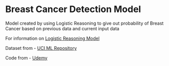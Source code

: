 # Breast Cancer Detection Model

Model created by using Logistic Reasoning to give out probability of Breast Cancer based on previous data and current input data

For information on [Logistic Reasoning Model](https://github.com/nisooom/MachineLearningCodes/blob/main/Classification/LogisticReasoning/LogisticReasoning.md)

Dataset from - [UCI ML Repository](https://archive.ics.uci.edu/ml/datasets/Breast+Cancer+Wisconsin+%28Original%29)

Code from - [Udemy](https://www.udemy.com/course/logistic-regression-cancer-detection-case-study/learn/lecture/18888196#overview)

